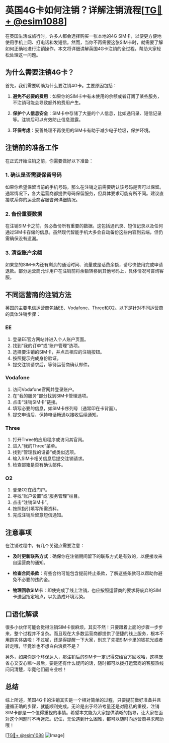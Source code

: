 # 英国4G卡如何注销？详解注销流程[[TG💪+ @esim1088](https://t.me/s/esim1088)]

在英国生活或旅行时，许多人都会选择购买一张本地的4G SIM卡，以便更方便地使用手机上网、打电话和发短信。然而，当你不再需要这张SIM卡时，就需要了解如何正确地进行注销操作。本文将详细讲解英国4G卡注销的全过程，帮助大家轻松处理这一问题。

## 为什么需要注销4G卡？

首先，我们需要明确为什么要注销4G卡。主要原因包括：

1. **避免不必要的费用**：如果你的SIM卡中有未使用的余额或者订阅了某些服务，不注销可能会导致额外的费用产生。
   
2. **保护个人信息安全**：SIM卡中存储了大量的个人信息，比如通讯录、短信记录等。注销后可以有效防止信息泄露。

3. **环保考虑**：妥善处理不再使用的SIM卡有助于减少电子垃圾，保护环境。

## 注销前的准备工作

在正式开始注销之前，你需要做好以下准备：

### 1. 确认是否需要保留号码

如果你希望保留当前的手机号码，那么在注销之前需要确认该号码是否可以保留。通常情况下，各大运营商都提供号码保留服务，但具体要求可能有所不同。建议直接联系你的运营商客服咨询详细情况。

### 2. 备份重要数据

在注销SIM卡之前，务必备份所有重要的数据。这包括通讯录、短信记录以及任何通过SIM卡存储的信息。虽然现代智能手机大多会自动备份这些内容到云端，但仍需确保没有遗漏。

### 3. 清空账户余额

如果您的SIM卡内还有剩余的通话时间、流量或是话费余额，请尽快使用完或申请退款。部分运营商允许用户在注销前将余额转移到其他号码上，具体情况可咨询客服。

## 不同运营商的注销方法

英国的主要电信运营商包括EE、Vodafone、Three和O2。以下是针对不同运营商的具体注销步骤：

### EE

1. 登录EE官方网站并进入个人账户页面。
2. 找到“我的订单”或“账户管理”选项。
3. 选择要注销的SIM卡，并点击相应的注销按钮。
4. 按照提示完成身份验证。
5. 提交注销请求后，等待运营商确认邮件。

### Vodafone

1. 访问Vodafone官网并登录账户。
2. 在“我的服务”部分找到SIM卡管理选项。
3. 点击“注销SIM卡”链接。
4. 填写必要的信息，如SIM卡序列号（通常印在卡背面）。
5. 提交申请后，保持电话畅通以接收后续通知。

### Three

1. 打开Three的应用程序或访问其官网。
2. 进入“我的Three”菜单。
3. 找到“管理我的设备”或类似选项。
4. 输入SIM卡相关信息后提交注销请求。
5. 检查邮箱是否有确认邮件。

### O2

1. 登录O2在线门户。
2. 寻找“账户设置”或“服务管理”栏目。
3. 点击“注销SIM卡”。
4. 按照指引填写所需资料。
5. 完成注销后留意短信通知。

## 注意事项

在注销过程中，有几个关键点需要注意：

- **及时更新联系方式**：确保你在注销期间留下的联系方式是有效的，以便接收来自运营商的通知。
  
- **检查合同条款**：有些合约可能包含提前终止条款，了解这些条款可以帮助你避免不必要的违约金。

- **物理回收SIM卡**：即使完成了线上注销，也应按照运营商的要求将废弃的SIM卡送回指定地点，以免造成环境污染。

## 口语化解读

很多小伙伴可能会觉得注销SIM卡很麻烦，其实不然！只要跟着上面的步骤一步步来，整个过程并不复杂。而且现在大多数运营商都提供了便捷的线上服务，根本不用跑实体店啦！不过呢，还是得提醒一下大家，别忘了先把SIM卡里的钱花光或者转走哦，毕竟谁也不想白白浪费不是？

另外，如果你是个环保达人，那注销后的SIM卡一定记得交给官方回收哈，这样既省心又安心嘛～最后，要是还有什么疑问的话，随时都可以拨打运营商的客服热线问问清楚，毕竟他们最专业啦！

## 总结

综上所述，英国4G卡的注销其实是一个相对简单的过程，只要提前做好准备并且遵循正确的步骤，就能顺利完成。无论是出于经济考量还是对隐私的重视，注销SIM卡都是一个值得重视的事情。希望本文能为大家提供清晰的指导，让大家在面对这个问题时不再迷茫。记住，无论遇到什么困难，都可以随时向运营商寻求帮助哦！

[[TG💪+ @esim1088](https://t.me/s/esim1088) ![Image](https://i.postimg.cc/4NQfJmqS/Snipaste-2025-05-13-00-14-12.png)]